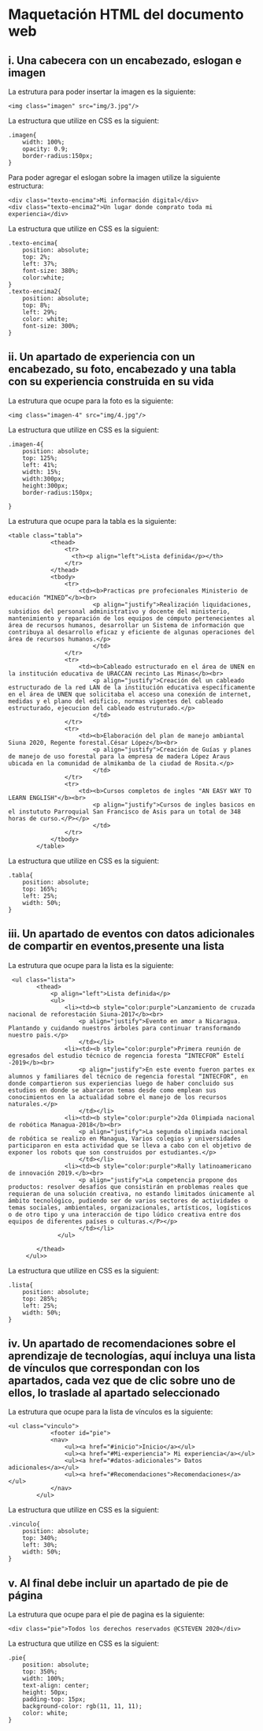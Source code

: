 # Maquetación HTML del documento web 
## i. Una cabecera con un encabezado, eslogan e imagen
La estrutura para poder insertar la imagen es la siguiente:
```
<img class="imagen" src="img/3.jpg"/>
```
La estructura que utilize en CSS es la siguient:
```
.imagen{
    width: 100%;
    opacity: 0.9;
    border-radius:150px;
}
```
Para poder agregar el eslogan sobre la imagen utilize la siguiente estructura:
```
<div class="texto-encima">Mi información digital</div>
<div class="texto-encima2">Un lugar donde comprato toda mi experiencia</div>
```
La estructura que utilize en CSS es la siguient:
```
.texto-encima{
    position: absolute;
    top: 2%; 
    left: 37%;
    font-size: 380%;
    color:white;
}
.texto-encima2{
    position: absolute;
    top: 8%;
    left: 29%;
    color: white;
    font-size: 300%;
}
```
## ii. Un apartado de experiencia con un encabezado, su foto, encabezado y una tabla con su experiencia construida en su vida
La estrutura que ocupe para la foto es la siguiente:
```
<img class="imagen-4" src="img/4.jpg"/>
```
La estructura que utilize en CSS es la siguient:
```
.imagen-4{
    position: absolute;
    top: 125%; 
    left: 41%;
    width: 15%;
    width:300px;
    height:300px;
    border-radius:150px;
    
}
```
La estrutura que ocupe para la tabla es la siguiente:
```
<table class="tabla">
            <thead>
                <tr>
                  <th><p align="left">Lista definida</p></th>
                </tr>
            </thead>
            <tbody>
                <tr>
                    <td><b>Practicas pre profecionales Ministerio de educación “MINED”</b><br>
                        <p align="justify">Realización liquidaciones, subsidios del personal administrativo y docente del ministerio, mantenimiento y reparación de los equipos de cómputo pertenecientes al área de recursos humanos, desarrollar un Sistema de información que contribuya al desarrollo eficaz y eficiente de algunas operaciones del área de recursos humanos.</p>
                        </td>
                </tr>
                <tr>
                    <td><b>Cableado estructurado en el área de UNEN en la institución educativa de URACCAN recinto Las Minas</b><br>
                        <p align="justify">Creación del un cableado estructurado de la red LAN de la institución educativa específicamente en el área de UNEN que solicitaba el acceso una conexión de internet, medidas y el plano del edificio, normas vigentes del cableado estructurado, ejecucion del cableado estruturado.</p>
                        </td>
                </tr>
                <tr>
                    <td><b>Elaboración del plan de manejo ambiantal Siuna 2020, Regente forestal.César López</b><br>
                        <p align="justify">Creación de Guías y planes de manejo de uso forestal para la empresa de madera López Araus ubicada en la comunidad de almikamba de la ciudad de Rosita.</p>
                        </td>
                </tr>
                <tr>
                    <td><b>Cursos completos de ingles "AN EASY WAY TO LEARN ENGLISH"</b><br>
                        <p align="justify">Cursos de ingles basicos en el instututo Parroquial San Francisco de Asis para un total de 348 horas de curso.</P></p>
                        </td>
                </tr>
            </tbody>
        </table>
```
La estructura que utilize en CSS es la siguient:
```
.tabla{
    position: absolute;
    top: 165%; 
    left: 25%;
    width: 50%;
}
```
## iii. Un apartado de eventos con datos adicionales de compartir en eventos,presente una lista
La estrutura que ocupe para la lista es la siguiente:
```
 <ul class="lista">
        <thead>
            <p align="left">Lista definida</p>
            <ul>
                <li><td><b style="color:purple">Lanzamiento de cruzada nacional de reforestación Siuna-2017</b><br>
                    <p align="justify">Evento en amor a Nicaragua. Plantando y cuidando nuestros árboles para continuar transformando nuestro país.</p>
                    </td></li>
                <li><td><b style="color:purple">Primera reunión de egresados del estudio técnico de regencia foresta “INTECFOR” Estelí -2019</b><br>
                    <p align="justify">En este evento fueron partes ex alumnos y familiares del técnico de regencia forestal “INTECFOR”, en donde compartieron sus experiencias luego de haber concluido sus estudios en donde se abarcaron temas desde como emplean sus conocimientos en la actualidad sobre el manejo de los recursos naturales.</p>
                    </td></li>
                <li><td><b style="color:purple">2da Olimpiada nacional de robótica Managua-2018</b><br>
                    <p align="justify">La segunda olimpiada nacional de robótica se realizo en Managua, Varios colegios y universidades participaron en esta actividad que se lleva a cabo con el objetivo de exponer los robots que son construidos por estudiantes.</p>
                    </td></li>
                <li><td><b style="color:purple">Rally latinoamericano de innovación 2019.</b><br>
                    <p align="justify">La competencia propone dos productos: resolver desafíos que consistirán en problemas reales que requieran de una solución creativa, no estando limitados únicamente al ámbito tecnológico, pudiendo ser de varios sectores de actividades o temas sociales, ambientales, organizacionales, artísticos, logísticos o de otro tipo y una interacción de tipo lúdico creativa entre dos equipos de diferentes países o culturas.</P></p>
                    </td></li>
              </ul>

        </thead>
     </ul>>
```
La estructura que utilize en CSS es la siguient:
```
.lista{
    position: absolute;
    top: 285%; 
    left: 25%;
    width: 50%;
}
```
## iv. Un apartado de recomendaciones sobre el aprendizaje de tecnologías, aquí incluya una lista de vínculos que correspondan con los apartados, cada vez que de clic sobre uno de ellos, lo traslade al apartado seleccionado
La estrutura que ocupe para la lista de vínculos es la siguiente:
```
<ul class="vinculo">
            <footer id="pie">
            <nav>
                <ul><a href="#inicio">Inicio</a></ul>
                <ul><a href="#Mi-experiencia"> Mi experiencia</a></ul>
                <ul><a href="#datos-adicionales"> Datos adicionales</a></ul>
                <ul><a href="#Recomendaciones">Recomendaciones</a></ul>
            </nav>
        </ul>
```
La estructura que utilize en CSS es la siguient:
```
.vinculo{
    position: absolute;
    top: 340%; 
    left: 30%;
    width: 50%;
}
```
## v. Al final debe incluir un apartado de pie de página
La estrutura que ocupe para el pie de pagina es la siguiente:
```
<div class="pie">Todos los derechos reservados @CSTEVEN 2020</div>
```
La estructura que utilize en CSS es la siguient:
```
.pie{
    position: absolute;
    top: 350%; 
    width: 100%;
    text-align: center;
    height: 50px;
    padding-top: 15px;
    background-color: rgb(11, 11, 11);
    color: white;
}
```